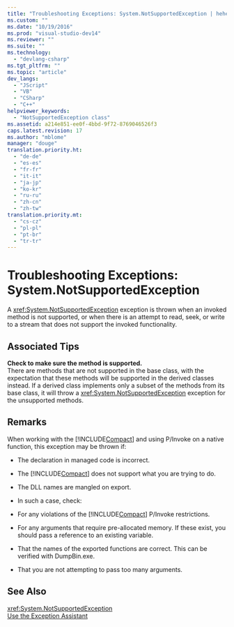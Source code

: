 ```yaml
---
title: "Troubleshooting Exceptions: System.NotSupportedException | hehe"
ms.custom: ""
ms.date: "10/19/2016"
ms.prod: "visual-studio-dev14"
ms.reviewer: ""
ms.suite: ""
ms.technology: 
  - "devlang-csharp"
ms.tgt_pltfrm: ""
ms.topic: "article"
dev_langs: 
  - "JScript"
  - "VB"
  - "CSharp"
  - "C++"
helpviewer_keywords: 
  - "NotSupportedException class"
ms.assetid: a214e851-ee0f-4bbd-9f72-8769046526f3
caps.latest.revision: 17
ms.author: "mblome"
manager: "douge"
translation.priority.ht: 
  - "de-de"
  - "es-es"
  - "fr-fr"
  - "it-it"
  - "ja-jp"
  - "ko-kr"
  - "ru-ru"
  - "zh-cn"
  - "zh-tw"
translation.priority.mt: 
  - "cs-cz"
  - "pl-pl"
  - "pt-br"
  - "tr-tr"
---
```

# Troubleshooting Exceptions: System.NotSupportedException
A <xref:System.NotSupportedException> exception is thrown when an invoked method is not supported, or when there is an attempt to read, seek, or write to a stream that does not support the invoked functionality.  
  
## Associated Tips  
 **Check to make sure the method is supported.**  
 There are methods that are not supported in the base class, with the expectation that these methods will be supported in the derived classes instead. If a derived class implements only a subset of the methods from its base class, it will throw a <xref:System.NotSupportedException> exception for the unsupported methods.  
  
## Remarks  
 When working with the [!INCLUDE[Compact](../extensibility/includes/compact_md.md)] and using P/Invoke on a native function, this exception may be thrown if:  
  
-   The declaration in managed code is incorrect.  
  
-   The [!INCLUDE[Compact](../extensibility/includes/compact_md.md)] does not support what you are trying to do.  
  
-   The DLL names are mangled on export.  
  
-   In such a case, check:  
  
-   For any violations of the [!INCLUDE[Compact](../extensibility/includes/compact_md.md)] P/Invoke restrictions.  
  
-   For any arguments that require pre-allocated memory. If these exist, you should pass a reference to an existing variable.  
  
-   That the names of the exported functions are correct. This can be verified with DumpBin.exe.  
  
-   That you are not attempting to pass too many arguments.  
  
## See Also  
 <xref:System.NotSupportedException>   
 [Use the Exception Assistant](../Topic/How%20to:%20Use%20the%20Exception%20Assistant.md)